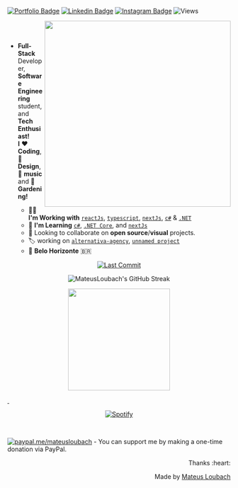 
[streak]: https://streak-stats.demolab.com?user=mateusloubach&theme=blood&hide_border=true&date_format=M%20j%5B%2C%20Y%5D&card_width=750
[readme]: https://github-readme-stats.vercel.app/api/pin/?username=mateusloubach&repo=cactolandia
[![Portfolio Badge](https://img.shields.io/badge/-Github.Io-252131?style=flat-square&logo=vercel&logoColor=white&link=https://mateusloubach.github.io/)](https://mateusloubach.github.io/) 
[![Linkedin Badge](https://img.shields.io/badge/-LinkedIn%20-0088cc?style=flat-square&logo=Linkedin&logoColor=white&link=https://www.linkedin.com/in/mateusloubach/)](https://www.linkedin.com/in/mateusloubach/) 
[![Instagram Badge](https://img.shields.io/badge/-Instagram%20-ffdc80?style=flat-square&logo=Instagram&logoColor=white&link=https://www.instagram.com/mateuscloubach/)](https://www.instagram.com/mateuscloubach/) 
![Views](https://komarev.com/ghpvc/?username=mateusloubach&style=flat-square&color=252131&label=Visitors&label_color=%bef9c6)

<img align='right' width=420 src="https://websolutions593.com/wp-content/uploads/2022/05/diseno-web-local-ecuador.gif">
<br>
<br>

<!-- ABOUT ME -->
- **Full-Stack** Developer, **Software Engineering** student, and **Tech Enthusiast!** <br>
**I** :heart: **Coding**, :art: **Design**, :musical_note: **music** and :seedling: **Gardening!**

  - :man_technologist: **I'm Working with** [`reactJs`](https://reactjs.org/), [`typescript`](https://www.typescriptlang.org/), [`nextJs`](https://nextjs.org/), [`c#`](https://docs.microsoft.com/en-us/dotnet/csharp/) & [`.NET`](https://docs.microsoft.com/en-us/aspnet/core/?view=aspnetcore-6.0)
  - :seedling: **I'm Learning** [`c#`](https://docs.microsoft.com/en-us/dotnet/csharp/), [`.NET Core`](https://docs.microsoft.com/en-us/aspnet/core/?view=aspnetcore-6.0), and [`nextJs`](https://nextjs.org/)
  - 🤝 Looking to collaborate on **open source**/**visual** projects.
  - :label: working on [`alternativa-agency`](https://alternativa-agency.vercel.app/), [`unnamed project`](https://www.github.com/mateusloubach)
  - :round_pushpin: **Belo Horizonte** :brazil:

 
<p align="center">
  <a href="https://github.com/mateusloubach/mateusloubach/commits/main">
    <img alt="Last Commit" src="https://img.shields.io/github/last-commit/mateusloubach/mateusloubach">
  </a>
</p>

<div align="center">
  
![MateusLoubach's GitHub Streak][streak]
  
</div>

<div align="center">
  
  <a href="https://github.com/mateusloubach">
  <img height="230em" src="https://github-readme-stats.vercel.app/api?username=mateusloubach&show_icons=true&theme=swift&rank_icon=github&card_width=510&hide_border=true&bg_color=white&icon_color=ff5f5f&title_color=ff5f5f&text_color=686868&hide=contribs"/>
    
</div>



&nbsp;<div align="center">
[![Spotify](https://novatorem-phi-dun.vercel.app/api/spotify?background_color=0d1117&border_color=ffffff)](https://open.spotify.com/user/mcloubach)
</div>

<br>

[![paypal.me/mateusloubach](https://ionicabizau.github.io/badges/paypal.svg)](https://www.paypal.me/mateusloubach) - You can support me by making a one-time donation via PayPal.

<!--![Profile Views](https://komarev.com/ghpvc/?username=mateusloubach&style=flat-square&color=ffdc80)-->

<div align="right">Thanks :heart:
    
Made by [Mateus Loubach](https://github.com/mateusloubach)
